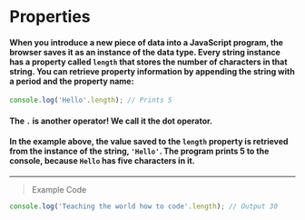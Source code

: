# Properties

#### When you introduce a new piece of data into a JavaScript program, the browser saves it as an instance of the data type. Every string instance has a property called `length` that stores the number of characters in that string. You can retrieve property information by appending the string with a period and the property name:
```js
console.log('Hello'.length); // Prints 5
```
#### The `.` is another operator! We call it the dot operator.

#### In the example above, the value saved to the `length` property is retrieved from the instance of the string, `'Hello'`. The program prints 5 to the console, because `Hello` has five characters in it.
---
> Example Code
```js
console.log('Teaching the world how to code'.length); // Output 30
``` 
